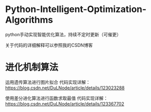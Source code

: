 # Python-Intelligent-Optimization-Algorithms
python手动实现智能优化算法，持续不定时更新（可催更）

关于代码的详细解释可以参照我的CSDN博客
# 进化机制算法

运用遗传算法进行图片拟合
代码实现详解：https://blog.csdn.net/DuLNode/article/details/123023288 

使用差分进化算法进行函数求取最值
代码实现详解：https://blog.csdn.net/DuLNode/article/details/123367702
